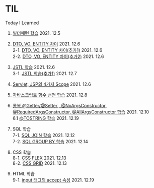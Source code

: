 # TIL
Today I Learned 

1. <a href ="https://lemontia.tistory.com/483" target="_blank"> 빌더패턴 학습</a> 2021. 12.5

2. <a href ="https://youngjinmo.github.io/2021/04/dto-vo-entity/" target='_blank'> DTO, VO, ENTITY 차이</a> 2021. 12.6<br>
2-1. <a href ="https://velog.io/@gillog/Entity-DTO-VO-%EB%B0%94%EB%A1%9C-%EC%95%8C%EA%B8%B0" target='_blank'> DTO, VO, ENTITY 차이(추가1)</a> 2021. 12.6<br>
2-2. <a href="https://webdevtechblog.com/entity-vo-dto-666bc72614bb" target='_blank'> DTO, VO, ENTITY 차이(추가2)</a> 2021. 12.6

3. <a href="https://daesuni.github.io/jstl/" target='_blank'> JSTL 학습</a> 2021. 12.6<br>
3-1. <a href="https://atoz-develop.tistory.com/entry/JSP-JSTL-%EC%82%AC%EC%9A%A9-%EB%B0%A9%EB%B2%95-%EC%A3%BC%EC%9A%94-%ED%83%9C%EA%B7%B8-%EB%AC%B8%EB%B2%95-%EC%A0%95%EB%A6%AC"> JSTL 학습(추가1)</a> 2021. 12.7

4. <a href="https://starkying.tistory.com/entry/Servlet-JSP%EC%9D%98-4%EA%B0%80%EC%A7%80-Scope" target='_blank'> Servlet, JSP의 4가지 Scope</a> 2021. 12.6

5. <a href="https://yceffort.kr/2020/10/6-different-ways-to-declare-javascript-function"> 자바스크립트 함수 선언 학습</a> 2021. 12.8

6. <a href="https://dingue.tistory.com/14"> 롬복 @Getter/@Setter , @NoArgsConstructor, @RequiredArgsConstructor, @AllArgsConstructor 학습</a> 2021. 12.10<br>
6.1 <a href ="https://athena7.tistory.com/entry/Lombok-ToString?category=794511"> @TOSTRING 학습</a> 2021. 12.19<br>

7. SQL 학습<br>
7-1. <a href="https://pearlluck.tistory.com/46"> SQL JOIN 학습</a> 2021. 12.12<br>
7-2. <a href="https://extbrain.tistory.com/56"> SQL GROUP BY 학습</a> 2021. 12.14


8. CSS 학습<br>
8-1. <a href="https://studiomeal.com/archives/197"> CSS FLEX</a> 2021. 12.13<br>
8-2. <a href="https://studiomeal.com/archives/533"> CSS GRID</a> 2021. 12.13

9. HTML 학습<br>
9-1. <a href="http://tcpschool.com/html-tag-attrs/input-accept"> input 태그의 accept 속성</a> 2021. 12.19<br>
